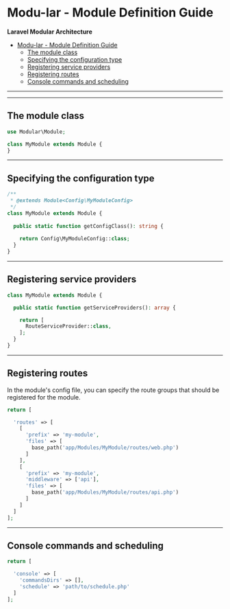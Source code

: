 # Modu-lar - Module Definition Guide

**Laravel Modular Architecture**

- [Modu-lar - Module Definition Guide](#modu-lar---module-definition-guide)
  - [The module class](#the-module-class)
  - [Specifying the configuration type](#specifying-the-configuration-type)
  - [Registering service providers](#registering-service-providers)
  - [Registering routes](#registering-routes)
  - [Console commands and scheduling](#console-commands-and-scheduling)

***
***

## The module class

```php
use Modular\Module;

class MyModule extends Module {
}
```

***

## Specifying the configuration type

```php
/**
 * @extends Module<Config\MyModuleConfig>
 */
class MyModule extends Module {
    
  public static function getConfigClass(): string {
  
    return Config\MyModuleConfig::class;
  }
}
```

***

## Registering service providers

```php
class MyModule extends Module {

  public static function getServiceProviders(): array {

    return [
      RouteServiceProvider::class,
    ];
  }
}
```

***

## Registering routes

In the module's config file, you can specify the route groups that should be registered for the module.

```php
return [

  'routes' => [
    [
      'prefix' => 'my-module',
      'files' => [
        base_path('app/Modules/MyModule/routes/web.php')
      ]
    ],
    [
      'prefix' => 'my-module',
      'middleware' => ['api'],
      'files' => [
        base_path('app/Modules/MyModule/routes/api.php')
      ]
    ]
  ]
];
```

***

## Console commands and scheduling

```php
return [

  'console' => [
    'commandsDirs' => [],
    'schedule' => 'path/to/schedule.php'
  ]
];
```

